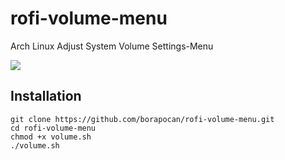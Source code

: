 # rofi-volume-menu
Arch Linux Adjust System Volume Settings-Menu

<img src="home/mrrobot/Downloads/rofi-volume-menu.jpeg">

## Installation
```
git clone https://github.com/borapocan/rofi-volume-menu.git
cd rofi-volume-menu
chmod +x volume.sh
./volume.sh
```
